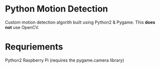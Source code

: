 # Python Motion Detection
Custom motion detection algorith built using Python2 & Pygame. 
This **does not** use OpenCV.

# Requriements
Python2
Raspberry Pi (requires the pygame.camera library)
